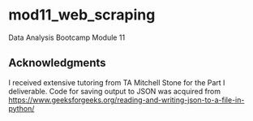 # mod11_web_scraping
Data Analysis Bootcamp Module 11

## Acknowledgments

I received extensive tutoring from TA Mitchell Stone for the Part I deliverable. Code for saving output to JSON was acquired from https://www.geeksforgeeks.org/reading-and-writing-json-to-a-file-in-python/
